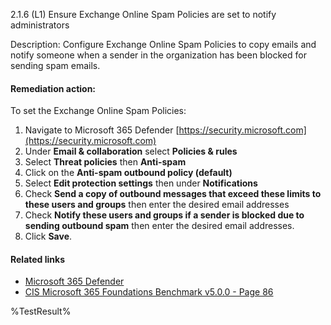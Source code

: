 2.1.6 (L1) Ensure Exchange Online Spam Policies are set to notify administrators

Description: Configure Exchange Online Spam Policies to copy emails and notify someone when a sender in the organization has been blocked for sending spam emails.

#### Remediation action:

To set the Exchange Online Spam Policies:

1. Navigate to Microsoft 365 Defender [https://security.microsoft.com](https://security.microsoft.com)
2. Under **Email & collaboration** select **Policies & rules**
3. Select **Threat policies** then **Anti-spam**
4. Click on the **Anti-spam outbound policy (default)**
5. Select **Edit protection settings** then under **Notifications**
6. Check **Send a copy of outbound messages that exceed these limits to these users and groups** then enter the desired email addresses
7. Check **Notify these users and groups if a sender is blocked due to sending outbound spam** then enter the desired email addresses.
8. Click **Save**.

#### Related links

* [Microsoft 365 Defender](https://security.microsoft.com)
* [CIS Microsoft 365 Foundations Benchmark v5.0.0 - Page 86](https://www.cisecurity.org/benchmark/microsoft_365)

<!--- Results --->
%TestResult%